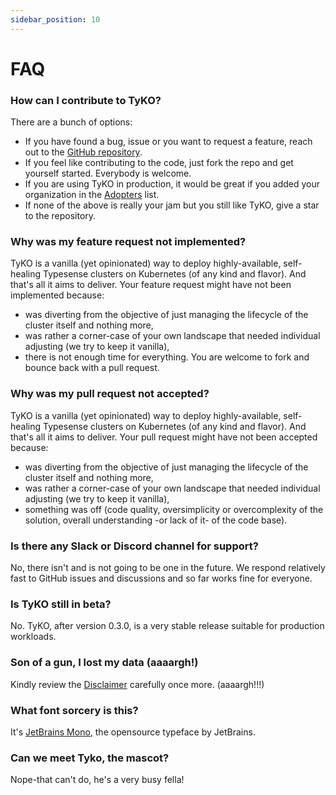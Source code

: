 ```yaml
---
sidebar_position: 10
---
```


# FAQ

### How can I contribute to TyKO?

There are a bunch of options:

* If you have found a bug, issue or you want to request a feature, reach out to the [GitHub repository](https://github.com/akyriako/typesense-operator).
* If you feel like contributing to the code, just fork the repo and get yourself started. Everybody is welcome.
* If you are using TyKO in production, it would be great if you added your organization in the [Adopters](adopters) list.
* If none of the above is really your jam but you still like TyKO, give a star to the repository.

### Why was my feature request not implemented?

TyKO is a vanilla (yet opinionated) way to deploy highly-available, self-healing Typesense clusters on Kubernetes (of any kind and flavor).
And that's all it aims to deliver. Your feature request might have not been implemented because:

* was diverting from the objective of just managing the lifecycle of the cluster itself and nothing more,
* was rather a corner-case of your own landscape that needed individual adjusting (we try to keep it vanilla),
* there is not enough time for everything. You are welcome to fork and bounce back with a pull request.

### Why was my pull request not accepted?

TyKO is a vanilla (yet opinionated) way to deploy highly-available, self-healing Typesense clusters on Kubernetes (of any kind and flavor).
And that's all it aims to deliver. Your pull request might have not been accepted because:

* was diverting from the objective of just managing the lifecycle of the cluster itself and nothing more,
* was rather a corner-case of your own landscape that needed individual adjusting (we try to keep it vanilla),
* something was off (code quality, oversimplicity or overcomplexity of the solution, overall understanding -or lack of it- of the code base).

### Is there any Slack or Discord channel for support?

No, there isn't and is not going to be one in the future. We respond relatively fast to GitHub issues and discussions and so far works fine for everyone.

### Is TyKO still in beta?

No. TyKO, after version 0.3.0, is a very stable release suitable for production workloads.

### Son of a gun, I lost my data (aaaargh!)

Kindly review the [Disclaimer](/docs/getting-started#disclaimer) carefully once more. (aaaargh!!!)

### What font sorcery is this?

It's [JetBrains Mono](https://www.jetbrains.com/lp/mono/), the opensource typeface by JetBrains.

### Can we meet Tyko, the mascot?

Nope-that can't do, he's a very busy fella!
